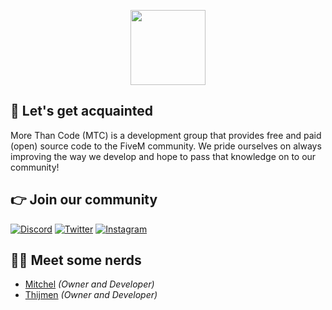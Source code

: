 <p align="center">
  <img width="120" src="https://i.imgur.com/iPYEhUW.png">
</p>

## 👋 Let's get acquainted
More Than Code (MTC) is a development group that provides free and paid (open) source code to the FiveM community. We pride ourselves on always improving the way we develop and hope to pass that knowledge on to our community!

## 👉 Join our community
[![Discord](https://img.shields.io/badge/Discord-5865F2?style=for-the-badge&logo=discord&logoColor=white)](https://discord.gg/tWMvPtq8uu)
[![Twitter](https://img.shields.io/badge/Twitter-1DA1F2?style=for-the-badge&logo=twitter&logoColor=white)](https://twitter.com/morethancodenl)
[![Instagram](https://img.shields.io/badge/Instagram-E4405F?style=for-the-badge&logo=instagram&logoColor=white)](https://twitter.com/morethancodenl)

## 👨‍💻 Meet some nerds
 - [Mitchel](https://github.com/Mitchel) *(Owner and Developer)*
 - [Thijmen](https://github.com/legende11) *(Owner and Developer)*
